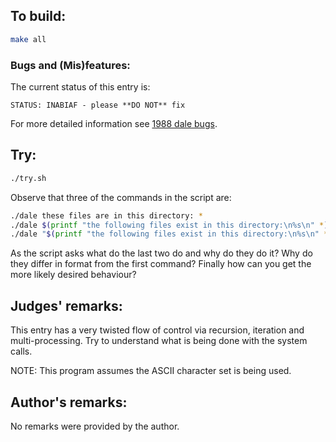 ## To build:

```sh
make all
```


### Bugs and (Mis)features:

The current status of this entry is:

```
STATUS: INABIAF - please **DO NOT** fix
```

For more detailed information see [1988 dale bugs](../../bugs.html#1988_dale).


## Try:

```sh
./try.sh
```

Observe that three of the commands in the script are:

```sh
./dale these files are in this directory: *
./dale $(printf "the following files exist in this directory:\n%s\n" *)
./dale "$(printf "the following files exist in this directory:\n%s\n" *)"
```

As the script asks what do the last two do and why do they do it? Why do they
differ in format from the first command? Finally how can you get the more likely
desired behaviour?


## Judges' remarks:

This entry has a very twisted flow of control via recursion, iteration
and multi-processing.  Try to understand what is being done with the
system calls.

NOTE: This program assumes the ASCII character set is being used.


## Author's remarks:

No remarks were provided by the author.


<!--

    Copyright © 1984-2024 by Landon Curt Noll. All Rights Reserved.

    You are free to share and adapt this file under the terms of this license:

	Creative Commons Attribution-ShareAlike 4.0 International (CC BY-SA 4.0)

    For more information, see:

	https://creativecommons.org/licenses/by-sa/4.0/

-->
